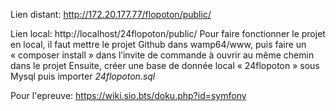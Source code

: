 Lien distant: http://172.20.177.77/flopoton/public/

Lien local: http://localhost/24flopoton/public/
Pour faire fonctionner le projet en local, il faut mettre le projet Github dans wamp64/www, puis faire un « composer install » dans l’invite de commande à ouvrir au même chemin dans le projet
Ensuite, créer une base de donnée local « 24flopoton » sous Mysql puis importer _24flopoton.sql_

Pour l'epreuve: https://wiki.sio.bts/doku.php?id=symfony
